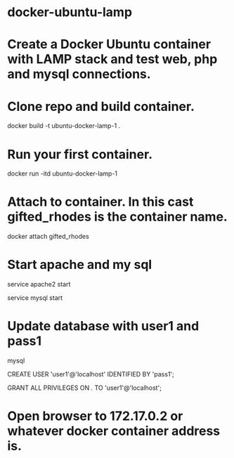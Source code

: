 # docker-ubuntu-lamp
# Create a Docker Ubuntu container with LAMP stack and test web, php and mysql connections.

# Clone repo and build container.
docker build -t ubuntu-docker-lamp-1 .

# Run your first container.
docker run -itd ubuntu-docker-lamp-1

# Attach to container.  In this cast gifted_rhodes is the container name.
docker attach gifted_rhodes

# Start apache and my sql

service apache2 start

service mysql start

# Update database with user1 and pass1

mysql

CREATE USER 'user1'@'localhost' IDENTIFIED BY 'pass1';

GRANT ALL PRIVILEGES ON *.* TO 'user1'@'localhost';

# Open browser to 172.17.0.2 or whatever docker container address is.
